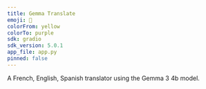```yaml
---
title: Gemma Translate
emoji: 💬
colorFrom: yellow
colorTo: purple
sdk: gradio
sdk_version: 5.0.1
app_file: app.py
pinned: false
---
```


A French, English, Spanish translator using the Gemma 3 4b model.
